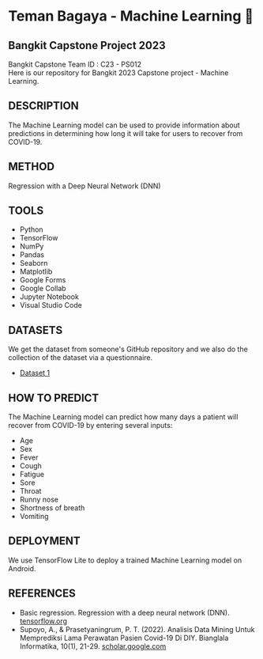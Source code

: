 # Teman Bagaya  - Machine Learning 🤖	
## Bangkit Capstone Project 2023

Bangkit Capstone Team ID : C23 - PS012 <br>
Here is our repository for Bangkit 2023 Capstone project - Machine Learning.

## DESCRIPTION
The Machine Learning model can be used to provide information about predictions in determining how long it will take for users to recover from COVID-19.

## METHOD
Regression with a Deep Neural Network (DNN)

## TOOLS
- Python
- TensorFlow
- NumPy
- Pandas
- Seaborn
- Matplotlib
- Google Forms
- Google Collab
- Jupyter Notebook
- Visual Studio Code

## DATASETS 

We get the dataset from someone's GitHub repository and we also do the collection of the dataset via a questionnaire.

- [Dataset 1](https://github.com/saadidrees/dataset_covid_19_symptoms/blob/master/dataset_symps_covid19.csv)

## HOW TO PREDICT
The Machine Learning model can predict how many days a patient will recover from COVID-19 by entering several inputs:
- Age	
- Sex	
- Fever	
- Cough	
- Fatigue	
- Sore 
- Throat	
- Runny nose	
- Shortness of breath	
- Vomiting	

## DEPLOYMENT 
We use TensorFlow Lite to deploy a trained Machine Learning model on Android.

## REFERENCES
- Basic regression. Regression with a deep neural network (DNN). [tensorflow.org](https://www.tensorflow.org/tutorials/keras/regression#linear_regression)
- Supoyo, A., & Prasetyaningrum, P. T. (2022). Analisis Data Mining Untuk Memprediksi Lama Perawatan Pasien Covid-19 Di DIY. Bianglala Informatika, 10(1), 21-29. [scholar.google.com](https://ejournal.bsi.ac.id/ejurnal/index.php/Bianglala/article/view/11890) 
